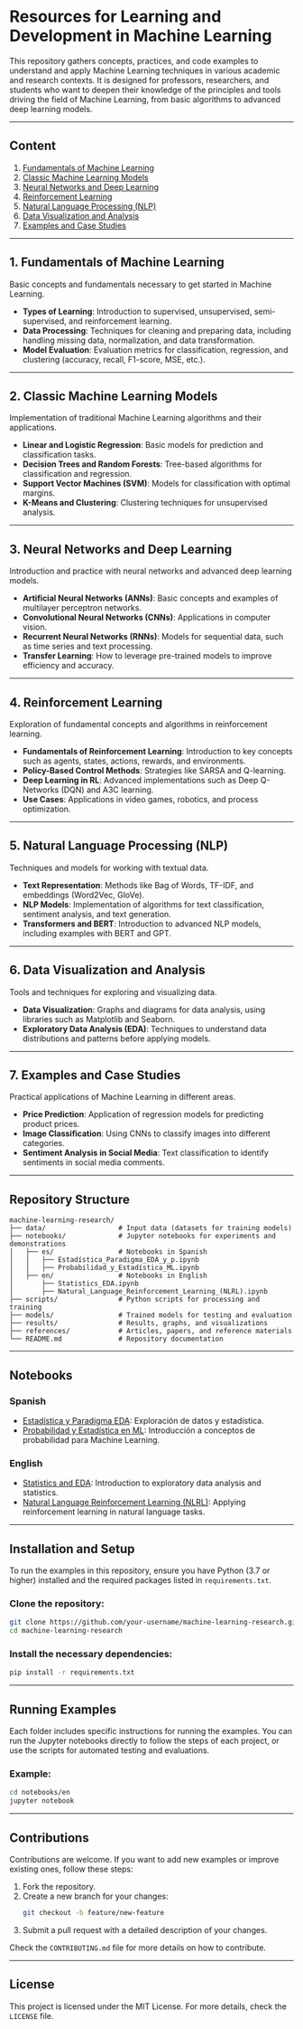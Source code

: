 
# Resources for Learning and Development in Machine Learning

This repository gathers concepts, practices, and code examples to understand and apply Machine Learning techniques in various academic and research contexts. It is designed for professors, researchers, and students who want to deepen their knowledge of the principles and tools driving the field of Machine Learning, from basic algorithms to advanced deep learning models.

---

## **Content**
1. [Fundamentals of Machine Learning](#1-fundamentals-of-machine-learning)
2. [Classic Machine Learning Models](#2-classic-machine-learning-models)
3. [Neural Networks and Deep Learning](#3-neural-networks-and-deep-learning)
4. [Reinforcement Learning](#4-reinforcement-learning)
5. [Natural Language Processing (NLP)](#5-natural-language-processing-nlp)
6. [Data Visualization and Analysis](#6-data-visualization-and-analysis)
7. [Examples and Case Studies](#7-examples-and-case-studies)

---

## **1. Fundamentals of Machine Learning**
Basic concepts and fundamentals necessary to get started in Machine Learning.

- **Types of Learning**: Introduction to supervised, unsupervised, semi-supervised, and reinforcement learning.
- **Data Processing**: Techniques for cleaning and preparing data, including handling missing data, normalization, and data transformation.
- **Model Evaluation**: Evaluation metrics for classification, regression, and clustering (accuracy, recall, F1-score, MSE, etc.).

---

## **2. Classic Machine Learning Models**
Implementation of traditional Machine Learning algorithms and their applications.

- **Linear and Logistic Regression**: Basic models for prediction and classification tasks.
- **Decision Trees and Random Forests**: Tree-based algorithms for classification and regression.
- **Support Vector Machines (SVM)**: Models for classification with optimal margins.
- **K-Means and Clustering**: Clustering techniques for unsupervised analysis.

---

## **3. Neural Networks and Deep Learning**
Introduction and practice with neural networks and advanced deep learning models.

- **Artificial Neural Networks (ANNs)**: Basic concepts and examples of multilayer perceptron networks.
- **Convolutional Neural Networks (CNNs)**: Applications in computer vision.
- **Recurrent Neural Networks (RNNs)**: Models for sequential data, such as time series and text processing.
- **Transfer Learning**: How to leverage pre-trained models to improve efficiency and accuracy.

---

## **4. Reinforcement Learning**
Exploration of fundamental concepts and algorithms in reinforcement learning.

- **Fundamentals of Reinforcement Learning**: Introduction to key concepts such as agents, states, actions, rewards, and environments.
- **Policy-Based Control Methods**: Strategies like SARSA and Q-learning.
- **Deep Learning in RL**: Advanced implementations such as Deep Q-Networks (DQN) and A3C learning.
- **Use Cases**: Applications in video games, robotics, and process optimization.

---

## **5. Natural Language Processing (NLP)**
Techniques and models for working with textual data.

- **Text Representation**: Methods like Bag of Words, TF-IDF, and embeddings (Word2Vec, GloVe).
- **NLP Models**: Implementation of algorithms for text classification, sentiment analysis, and text generation.
- **Transformers and BERT**: Introduction to advanced NLP models, including examples with BERT and GPT.

---

## **6. Data Visualization and Analysis**
Tools and techniques for exploring and visualizing data.

- **Data Visualization**: Graphs and diagrams for data analysis, using libraries such as Matplotlib and Seaborn.
- **Exploratory Data Analysis (EDA)**: Techniques to understand data distributions and patterns before applying models.

---

## **7. Examples and Case Studies**
Practical applications of Machine Learning in different areas.

- **Price Prediction**: Application of regression models for predicting product prices.
- **Image Classification**: Using CNNs to classify images into different categories.
- **Sentiment Analysis in Social Media**: Text classification to identify sentiments in social media comments.

---

## **Repository Structure**
```plaintext
machine-learning-research/
├── data/                  # Input data (datasets for training models)
├── notebooks/             # Jupyter notebooks for experiments and demonstrations
│   ├── es/                # Notebooks in Spanish
│   │   ├── Estadística_Paradigma_EDA_y_p.ipynb
│   │   ├── Probabilidad_y_Estadística_ML.ipynb
│   ├── en/                # Notebooks in English
│       ├── Statistics_EDA.ipynb
│       ├── Natural_Language_Reinforcement_Learning_(NLRL).ipynb
├── scripts/               # Python scripts for processing and training
├── models/                # Trained models for testing and evaluation
├── results/               # Results, graphs, and visualizations
├── references/            # Articles, papers, and reference materials
└── README.md              # Repository documentation
```

---

## **Notebooks**

### **Spanish**
- [Estadística y Paradigma EDA](notebooks/es/Estadística_Paradigma_EDA_y_p.ipynb): Exploración de datos y estadística.
- [Probabilidad y Estadística en ML](notebooks/es/Probabilidad_y_Estadística_ML.ipynb): Introducción a conceptos de probabilidad para Machine Learning.

### **English**
- [Statistics and EDA](https://github.com/sgevatschnaider/machine-learning/blob/main/en/notebooks/Statistics_EDA.ipynb): Introduction to exploratory data analysis and statistics.
- [Natural Language Reinforcement Learning (NLRL)](https://github.com/sgevatschnaider/machine-learning/blob/main/en/notebooks/Natural_Language_Reinforcement_Learning_(NLRL)_Making_AI_More_Understandable.ipynb): Applying reinforcement learning in natural language tasks.


---

## **Installation and Setup**
To run the examples in this repository, ensure you have Python (3.7 or higher) installed and the required packages listed in `requirements.txt`.

### Clone the repository:
```bash
git clone https://github.com/your-username/machine-learning-research.git
cd machine-learning-research
```

### Install the necessary dependencies:
```bash
pip install -r requirements.txt
```

---

## **Running Examples**
Each folder includes specific instructions for running the examples. You can run the Jupyter notebooks directly to follow the steps of each project, or use the scripts for automated testing and evaluations.

### Example:
```bash
cd notebooks/en
jupyter notebook
```

---

## **Contributions**
Contributions are welcome. If you want to add new examples or improve existing ones, follow these steps:

1. Fork the repository.
2. Create a new branch for your changes:
   ```bash
   git checkout -b feature/new-feature
   ```
3. Submit a pull request with a detailed description of your changes.

Check the `CONTRIBUTING.md` file for more details on how to contribute.

---

## **License**
This project is licensed under the MIT License. For more details, check the `LICENSE` file.




